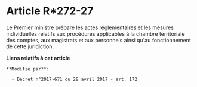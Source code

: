 # Article R*272-27

Le Premier ministre prépare les actes réglementaires et les mesures individuelles relatifs aux procédures applicables à la
chambre territoriale des comptes, aux magistrats et aux personnels ainsi qu'au fonctionnement de cette juridiction.

**Liens relatifs à cet article**

	**Modifié par**:

	  - Décret n°2017-671 du 28 avril 2017 - art. 172
